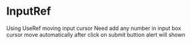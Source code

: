 # InputRef
Using UseRef moving input cursor
Need add any number in input box cursor move automatically
after click on submit buttion alert will shown
